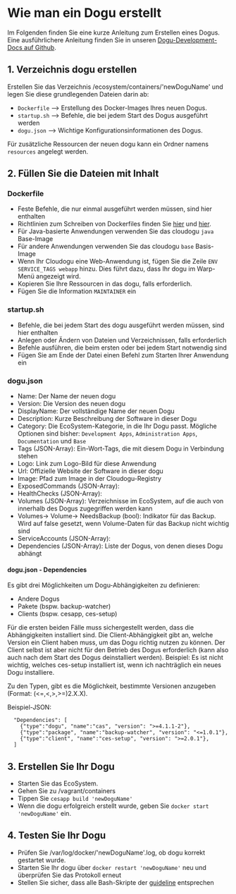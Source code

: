 # Wie man ein Dogu erstellt

Im Folgenden finden Sie eine kurze Anleitung zum Erstellen eines Dogus. Eine ausführlichere Anleitung finden Sie in unseren [Dogu-Development-Docs auf Github](https://github.com/cloudogu/dogu-development-docs/).

## 1. Verzeichnis dogu erstellen
Erstellen Sie das Verzeichnis /ecosystem/containers/'newDoguName' und legen Sie diese grundlegenden Dateien darin ab:

* `Dockerfile` --> Erstellung des Docker-Images Ihres neuen Dogus.
* `startup.sh` --> Befehle, die bei jedem Start des Dogus ausgeführt werden
* `dogu.json` --> Wichtige Konfigurationsinformationen des Dogus.

Für zusätzliche Ressourcen der neuen dogu kann ein Ordner namens `resources` angelegt werden.
## 2. Füllen Sie die Dateien mit Inhalt
### Dockerfile
* Feste Befehle, die nur einmal ausgeführt werden müssen, sind hier enthalten
* Richtlinien zum Schreiben von Dockerfiles finden Sie [hier](https://docs.docker.com/engine/reference/builder/) und [hier](https://docs.docker.com/engine/userguide/eng-image/dockerfile_best-practices/).
* Für Java-basierte Anwendungen verwenden Sie das cloudogu `java` Base-Image
* Für andere Anwendungen verwenden Sie das cloudogu `base` Basis-Image
* Wenn Ihr Cloudogu eine Web-Anwendung ist, fügen Sie die Zeile `ENV SERVICE_TAGS webapp` hinzu. Dies führt dazu, dass Ihr dogu im Warp-Menü angezeigt wird.
* Kopieren Sie Ihre Ressourcen in das dogu, falls erforderlich.
* Fügen Sie die Information `MAINTAINER` ein

### startup.sh
* Befehle, die bei jedem Start des dogu ausgeführt werden müssen, sind hier enthalten
* Anlegen oder Ändern von Dateien und Verzeichnissen, falls erforderlich
* Befehle ausführen, die beim ersten oder bei jedem Start notwendig sind
* Fügen Sie am Ende der Datei einen Befehl zum Starten Ihrer Anwendung ein

### dogu.json
* Name: Der Name der neuen dogu
* Version: Die Version des neuen dogu
* DisplayName: Der vollständige Name der neuen Dogu
* Description: Kurze Beschreibung der Software in dieser Dogu
* Category: Die EcoSystem-Kategorie, in die Ihr Dogu passt. Mögliche Optionen sind bisher: `Development Apps`, `Administration Apps`, `Documentation` und `Base`
* Tags (JSON-Array): Ein-Wort-Tags, die mit diesem Dogu in Verbindung stehen
* Logo: Link zum Logo-Bild für diese Anwendung
* Url: Offizielle Website der Software in dieser dogu
* Image: Pfad zum Image in der Cloudogu-Registry
* ExposedCommands (JSON-Array):
* HealthChecks (JSON-Array):
* Volumes (JSON-Array): Verzeichnisse im EcoSystem, auf die auch von innerhalb des Dogus zugegriffen werden kann
* Volumes-> Volume-> NeedsBackup (bool): Indikator für das Backup. Wird auf false gesetzt, wenn Volume-Daten für das Backup nicht wichtig sind
* ServiceAccounts (JSON-Array):
* Dependencies (JSON-Array): Liste der Dogus, von denen dieses Dogu abhängt

#### dogu.json - Dependencies

Es gibt drei Möglichkeiten um Dogu-Abhängigkeiten zu definieren:

* Andere Dogus
* Pakete (bspw. backup-watcher)
* Clients (bspw. cesapp, ces-setup)

Für die ersten beiden Fälle muss sichergestellt werden, dass die Abhängigkeiten installiert sind. Die Client-Abhängigkeit gibt an, welche Version ein Client haben muss, um das Dogu richtig nutzen zu können. Der Client selbst ist aber nicht für den Betrieb des Dogus erforderlich (kann also auch nach dem Start des Dogus deinstalliert werden). Beispiel: Es ist nicht wichtig, welches ces-setup installiert ist, wenn ich nachträglich ein neues Dogu installiere.

Zu den Typen, gibt es die Möglichkeit, bestimmte Versionen anzugeben (Format: (<=,<,>,>=)2.X.X).

Beispiel-JSON:
 ```
   "Dependencies": [
     {"type":"dogu", "name":"cas", "version": ">=4.1.1-2"},
     {"type":"package", "name":"backup-watcher", "version": "<=1.0.1"},
     {"type":"client", "name":"ces-setup", "version": ">=2.0.1"},
   ]
 ```

## 3. Erstellen Sie Ihr Dogu
* Starten Sie das EcoSystem.
* Gehen Sie zu /vagrant/containers
* Tippen Sie `cesapp build 'newDoguName'`
* Wenn die dogu erfolgreich erstellt wurde, geben Sie `docker start 'newDoguName'` ein.

## 4. Testen Sie Ihr Dogu
* Prüfen Sie /var/log/docker/'newDoguName'.log, ob dogu korrekt gestartet wurde.
* Starten Sie Ihr dogu über `docker restart 'newDoguName'` neu und überprüfen Sie das Protokoll erneut
* Stellen Sie sicher, dass alle Bash-Skripte der [guideline](bash-guideline_de.md) entsprechen 
